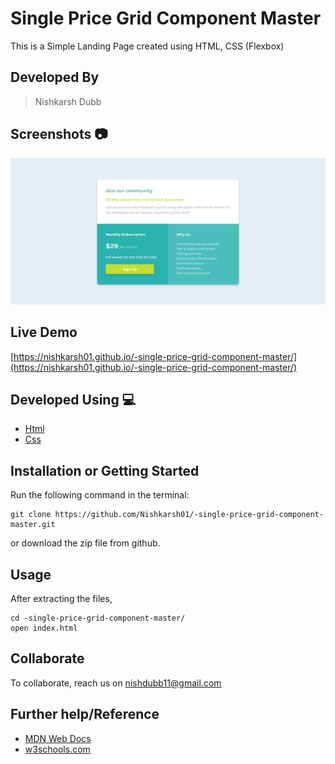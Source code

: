 # Single Price Grid Component Master
This is a Simple Landing Page created using HTML, CSS (Flexbox) 

## Developed By 
> Nishkarsh Dubb

## Screenshots 📷
![Website Screenshot 1](images/1.png)


## Live Demo 

 [https://nishkarsh01.github.io/-single-price-grid-component-master/](https://nishkarsh01.github.io/-single-price-grid-component-master/)

## Developed Using 💻

+ [Html](https://developer.mozilla.org/en-US/docs/Web/HTML)
+ [Css](https://developer.mozilla.org/en-US/docs/Web/CSS)

## Installation or Getting Started

Run the following command in the terminal:

	git clone https://github.com/Nishkarsh01/-single-price-grid-component-master.git
or download the zip file from github.
    

## Usage
After extracting the files,

    cd -single-price-grid-component-master/
    open index.html

## Collaborate
To collaborate, reach us on [nishdubb11@gmail.com]()

## Further help/Reference

+ [MDN Web Docs](https://developer.mozilla.org/en-US/)
+ [w3schools.com](https://www.w3schools.com/)
    






